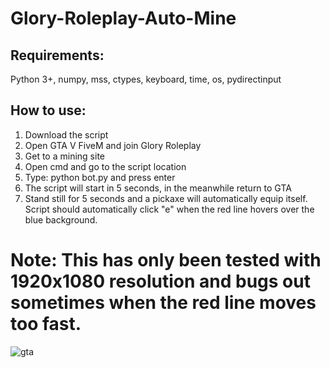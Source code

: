 # Glory-Roleplay-Auto-Mine
## Requirements:
Python 3+, numpy, mss, ctypes, keyboard, time, os, pydirectinput
## How to use:
1. Download the script
2. Open GTA V FiveM and join Glory Roleplay
3. Get to a mining site
4. Open cmd and go to the script location
5. Type: python bot.py and press enter
6. The script will start in 5 seconds, in the meanwhile return to GTA
7. Stand still for 5 seconds and a pickaxe will automatically equip itself. Script should automatically click "e" when the red line hovers over the blue background.

# Note: This has only been tested with 1920x1080 resolution and bugs out sometimes when the red line moves too fast.

![gta](https://github.com/ChampagneChugger/Glory-Roleplay-Auto-Mine/assets/98952878/69140997-d2e2-40ee-9349-768bda8a5d81)

